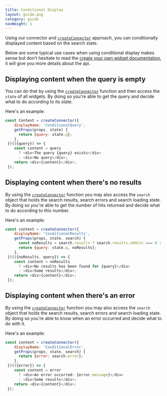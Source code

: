 ```yaml
---
title: Conditional Display
layout: guide.pug
category: guide
navWeight: 1
---
```


Using our connector and [`createConnector`](create-own-widget.html) approach, you can 
conditionally displayed content based on the search state. 

Below are some typical use cases when using conditional display makes sense but don't hesitate to read the 
[create your own widget documentation](create-own-widget.html), it will give you more details 
about the api. 

## Displaying content when the query is empty

You can do that by using the [`createConnector`](create-own-widget.html) function and
then access the `state` of all widgets. By doing so you're able to get the query and decide what to do according to its state.

Here's an example:

```js
const Content = createConnector({
    displayName: 'ConditionalQuery',
    getProps(props, state) {
      return {query: state.q};
    },
 })(({query}) => {
    const content = query
      ? <div>The query {query} exists</div>
      : <div>No query</div>;
    return <div>{content}</div>;
 });
```

## Displaying content when there's no results 
 
By using the [`createConnector`](create-own-widget.html) function you may also access the `search` object 
that holds the search results, search errors and search loading state. By doing so you're able to get the number of hits 
returned and decide what to do according to this number. 

Here's an example: 

```js
const content = createConnector({
    displayName: 'ConditionalResults',
    getProps(props, state, search) {
      const noResults = search.results ? search.results.nbHits === 0 : false;
      return {query: state.q, noResults};
    },
 })(({noResults, query}) => {
    const content = noResults
      ? <div>No results has been found for {query}</div>
      : <div>Some results</div>;
    return <div>{content}</div>;
 });
```

## Displaying content when there's an error
 
By using the [`createConnector`](create-own-widget.html) function you may also access the `search` object 
that holds the search results, search errors and search loading state. By doing so you're able to know when an error occurred and 
decide what to do with it. 

Here's an example: 

```js
const content = createConnector({
    displayName: 'ConditionalError',
    getProps(props, state, search) {
      return {error: search.error};
    },
 })(({error}) => {
    const content = error
      ? <div>An error occurred: {error.message}</div>
      : <div>Some results</div>;
    return <div>{content}</div>;
 });
```




